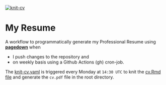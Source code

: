[![knit-cv](https://github.com/ahasoplakus/resume-pagedown/actions/workflows/knit-cv.yaml/badge.svg)](https://github.com/ahasoplakus/resume-pagedown/actions/workflows/knit-cv.yaml)

# My Resume

A workflow to programmatically generate my Professional Resume using [**pagedown**](https://github.com/rstudio/pagedown/) when

-   I push changes to the repository and
-   on weekly basis using a Github Actions (gh) cron-job.

The [knit-cv.yaml](https://github.com/ahasoplakus/resume-pagedown/blob/main/.github/workflows/knit-cv.yaml) is triggered every Monday at `14:30 UTC` to knit the [cv.Rmd file](https://github.com/ahasoplakus/resume-pagedown/blob/main/templates/cv.Rmd) and generate the `cv.pdf` file in the root directory.

